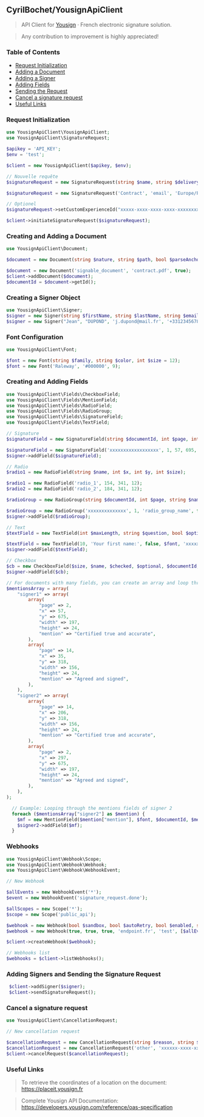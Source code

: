 ## CyrilBochet/YousignApiClient

> API Client for <a target="_blank" href="https://yousign.com/fr-fr"> Yousign</a> · French electronic signature solution.

> Any contribution to improvement is highly appreciated!

### Table of Contents

- [Request Initialization](#signature-request)
- [Adding a Document](#add-doc)
- [Adding a Signer](#add-signer)
- [Adding Fields](#add-fields)
- [Sending the Request](#send-request)
- [Cancel a signature request](#cancel-request)
- [Useful Links](#useful-links)

<div id='signature-request'/></div>

### Request Initialization

 ```PHP
use YousignApiClient\YousignApiClient;
use YousignApiClient\SignatureRequest;

$apikey = 'API_KEY';
$env = 'test';

$client = new YousignApiClient($apikey, $env);

// Nouvelle requête
$signatureRequest = new SignatureRequest(string $name, string $deliveryMode, string $timezone, bool $orderedSigners);

$signatureRequest = new SignatureRequest('Contract', 'email', 'Europe/Paris', true);

// Optionel
$signatureRequest->setCustomExperienceId("xxxxx-xxxx-xxxx-xxxx-xxxxxxxxxxxxx");

$client->initiateSignatureRequest($signatureRequest);
```

<div id='add-doc'/></div>

### Creating and Adding a Document

```PHP
use YousignApiClient\Document;

$document = new Document(string $nature, string $path, bool $parseAnchors);

$document = new Document('signable_document', 'contract.pdf', true);
$client->addDocument($document);
$documentId = $document->getId();
```

<div id='add-signer'/></div>

### Creating a Signer Object

```PHP
use YousignApiClient\Signer;
$signer = new Signer(string $firstName, string $lastName, string $email, ?string $phoneNumber, string $locale, ?string $signatureAuthenticationMode, ?string $signatureLevel);
$signer = new Signer("Jean", "DUPOND", 'j.dupond@mail.fr', '+33123456789', 'fr', 'otp_sms', 'electronic_signature');
```

### Font Configuration

```PHP
use YousignApiClient\Font;

$font = new Font(string $family, string $color, int $size = 12);
$font = new Font('Raleway', '#000000', 9);
```

<div id='add-fields'/></div>

### Creating and Adding Fields

```PHP
use YousignApiClient\Fields\CheckboxField;
use YousignApiClient\Fields\MentionField;
use YousignApiClient\Fields\RadioField;
use YousignApiClient\Fields\RadioGroup;
use YousignApiClient\Fields\SignatureField;
use YousignApiClient\Fields\TextField;

// Signature 
$signatureField = new SignatureField(string $documentId, int $page, int $x, int $y, int $height = 37, int $width = 85);

$signatureField = new SignatureField('xxxxxxxxxxxxxxxxxx', 1, 57, 695, 85, 198);
$signer->addField($signatureField);

// Radio 
$radio1 = new RadioField(string $name, int $x, int $y, int $size);

$radio1 = new RadioField('radio_1', 154, 341, 12);
$radio2 = new RadioField('radio_2', 184, 341, 12);

$radioGroup = new RadioGroup(string $documentId, int $page, string $name, bool $optional, array $radios);

$radioGroup = new RadioGroup('xxxxxxxxxxxxxx', 1, 'radio_group_name', false, [$radio1, $radio2]);
$signer->addField($radioGroup);

// Text
$textField = new TextField(int $maxLength, string $question, bool $optional, Font $font, string $documentId, int $page, int $x, int $y, int $height = 24, int $width = 24);

$textField = new TextField(10, 'Your first name:', false, $font, 'xxxxxxxxxxxxxx', 1, 468, 428, 24, 54);
$signer->addField($textField);

// Checkbox
$cb = new CheckboxField($size, $name, $checked, $optional, $documentId, $page, $x, $y);
$signer->addField($cb);

// For documents with many fields, you can create an array and loop through it
$mentionsArray = array(
    "signer1" => array(
        array(
            "page" => 2,
            "x" => 57,
            "y" => 675,
            "width" => 197,
            "height" => 24,
            "mention" => "Certified true and accurate",
        ),
        array(
            "page" => 14,
            "x" => 35,
            "y" => 318,
            "width" => 156,
            "height" => 24,
            "mention" => "Agreed and signed",
        ),
    ),
    "signer2" => array(
        array(
            "page" => 14,
            "x" => 206,
            "y" => 318,
            "width" => 156,
            "height" => 24,
            "mention" => "Certified true and accurate",
        ),
        array(
            "page" => 2,
            "x" => 297,
            "y" => 675,
            "width" => 197,
            "height" => 24,
            "mention" => "Agreed and signed",
        ),
    ),
);

  // Example: Looping through the mentions fields of signer 2
  foreach ($mentionsArray["signer2"] as $mention) {
    $mf = new MentionField($mention["mention"], $font, $documentId, $mention["page"], $mention["x"], $mention["y"], $mention["height"], $mention["width"]);
    $signer2->addField($mf);
  }

```

<div id='webhooks'/></div>

### Webhooks

 ```PHP
use YousignApiClient\Webhook\Scope;
use YousignApiClient\Webhook\Webhook;
use YousignApiClient\Webhook\WebhookEvent;

// New Webhook

$allEvents = new WebhookEvent('*');
$event = new WebhookEvent('signature_request.done');

$allScopes = new Scope('*');
$scope = new Scope('public_api');

$webhook = new Webhook(bool $sandbox, bool $autoRetry, bool $enabled, string $endpoint, string $description, array $events, array $scopes);
$webhook = new Webhook(true, true, true, 'endpoint.fr', 'test', [$allEvents], [$allScopes]);

$client->createWebhook($webhook);

// Webhooks list
$webhooks = $client->listWebhooks();
```

<div id='send-request'/></div>

### Adding Signers and Sending the Signature Request

```PHP
 $client->addSigner($signer);
 $client->sendSignatureRequest();
```
<div id='cancel-request'/></div>

### Cancel a signature request

 ```PHP
use YousignApiClient\CancellationRequest;

// New cancellation request

$cancellationRequest = new CancellationRequest(string $reason, string $signatureRequestId, ?string $customNote = null);
$cancellationRequest = new CancellationRequest('other', 'xxxxxx-xxxx-xxxx-xxxx-xxxxxxxxxxxxx', 'Custom note');
$client->cancelRequest($cancellationRequest);

```

<div id='useful-links'/></div>

### Useful Links

> To retrieve the coordinates of a location on the document: https://placeit.yousign.fr

> Complete Yousign API Documentation: https://developers.yousign.com/reference/oas-specification

